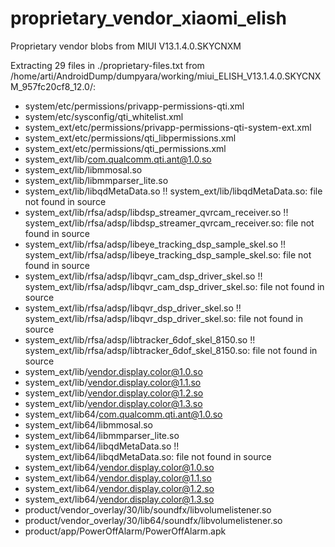 # proprietary_vendor_xiaomi_elish
Proprietary vendor blobs from MIUI V13.1.4.0.SKYCNXM

Extracting 29 files in ./proprietary-files.txt from /home/arti/AndroidDump/dumpyara/working/miui_ELISH_V13.1.4.0.SKYCNXM_957fc20cf8_12.0/:
  - system/etc/permissions/privapp-permissions-qti.xml
  - system/etc/sysconfig/qti_whitelist.xml
  - system_ext/etc/permissions/privapp-permissions-qti-system-ext.xml
  - system_ext/etc/permissions/qti_libpermissions.xml
  - system_ext/etc/permissions/qti_permissions.xml
  - system_ext/lib/com.qualcomm.qti.ant@1.0.so
  - system_ext/lib/libmmosal.so
  - system_ext/lib/libmmparser_lite.so
  - system_ext/lib/libqdMetaData.so
    !! system_ext/lib/libqdMetaData.so: file not found in source
  - system_ext/lib/rfsa/adsp/libdsp_streamer_qvrcam_receiver.so
    !! system_ext/lib/rfsa/adsp/libdsp_streamer_qvrcam_receiver.so: file not found in source
  - system_ext/lib/rfsa/adsp/libeye_tracking_dsp_sample_skel.so
    !! system_ext/lib/rfsa/adsp/libeye_tracking_dsp_sample_skel.so: file not found in source
  - system_ext/lib/rfsa/adsp/libqvr_cam_dsp_driver_skel.so
    !! system_ext/lib/rfsa/adsp/libqvr_cam_dsp_driver_skel.so: file not found in source
  - system_ext/lib/rfsa/adsp/libqvr_dsp_driver_skel.so
    !! system_ext/lib/rfsa/adsp/libqvr_dsp_driver_skel.so: file not found in source
  - system_ext/lib/rfsa/adsp/libtracker_6dof_skel_8150.so
    !! system_ext/lib/rfsa/adsp/libtracker_6dof_skel_8150.so: file not found in source
  - system_ext/lib/vendor.display.color@1.0.so
  - system_ext/lib/vendor.display.color@1.1.so
  - system_ext/lib/vendor.display.color@1.2.so
  - system_ext/lib/vendor.display.color@1.3.so
  - system_ext/lib64/com.qualcomm.qti.ant@1.0.so
  - system_ext/lib64/libmmosal.so
  - system_ext/lib64/libmmparser_lite.so
  - system_ext/lib64/libqdMetaData.so
    !! system_ext/lib64/libqdMetaData.so: file not found in source
  - system_ext/lib64/vendor.display.color@1.0.so
  - system_ext/lib64/vendor.display.color@1.1.so
  - system_ext/lib64/vendor.display.color@1.2.so
  - system_ext/lib64/vendor.display.color@1.3.so
  - product/vendor_overlay/30/lib/soundfx/libvolumelistener.so
  - product/vendor_overlay/30/lib64/soundfx/libvolumelistener.so
  - product/app/PowerOffAlarm/PowerOffAlarm.apk
